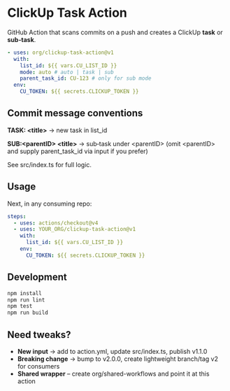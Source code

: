 # ClickUp Task Action

GitHub Action that scans commits on a push and creates a ClickUp **task** or **sub‑task**.

```yaml
- uses: org/clickup-task-action@v1
  with:
    list_id: ${{ vars.CU_LIST_ID }}
    mode: auto # auto | task | sub
    parent_task_id: CU-123 # only for sub mode
  env:
    CU_TOKEN: ${{ secrets.CLICKUP_TOKEN }}
```

## Commit message conventions

**TASK: \<title\>** → new task in list_id

**SUB:\<parentID\> \<title\>** → sub‑task under \<parentID\>
(omit \<parentID\> and supply parent_task_id via input if you prefer)

See src/index.ts for full logic.

## Usage

Next, in any consuming repo:

```yaml
steps:
  - uses: actions/checkout@v4
  - uses: YOUR_ORG/clickup-task-action@v1
    with:
      list_id: ${{ vars.CU_LIST_ID }}
    env:
      CU_TOKEN: ${{ secrets.CLICKUP_TOKEN }}
```

## Development

```bash
npm install
npm run lint
npm test
npm run build
```

## Need tweaks?

- **New input** → add to action.yml, update src/index.ts, publish v1.1.0
- **Breaking change** → bump to v2.0.0, create lightweight branch/tag v2 for consumers
- **Shared wrapper** – create org/shared-workflows and point it at this action
